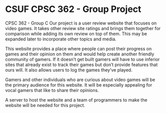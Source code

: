 # CSUF CPSC 362 - Group Project
CPSC 362 - Group C
Our project is a user review website that focuses on video games. It takes other review site ratings and brings them together for comparison while adding its own review on top of them. This may be expanded later to incorporate other topics and media.

This website provides a place where people can post their progress on games and their opinion on them and would help create another friendly community of gamers. If it doesn’t get built gamers will have to use inferior sites that already exist to track their games but don’t provide features that ours will. It also allows users to log the games they’ve played.

Gamers and other individuals who are curious about video games will be the primary audience for this website. It will be especially appealing for vocal gamers that like to share their opinions.

A server to host the website and a team of programmers to make the website will be needed for this project.
